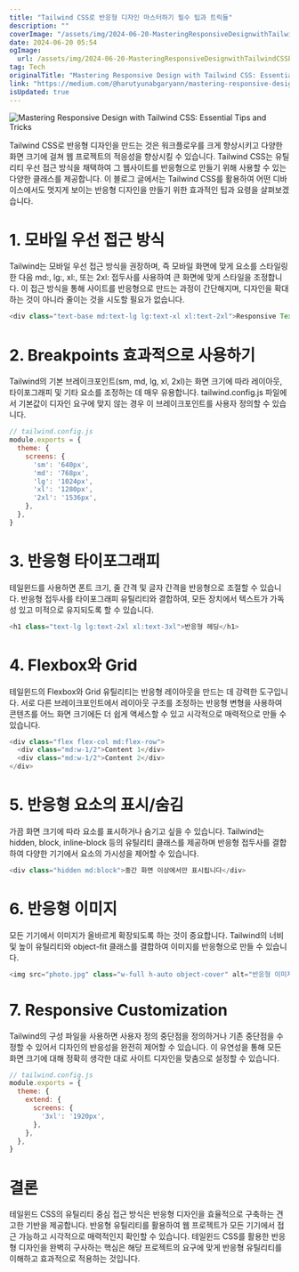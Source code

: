 ```yaml
---
title: "Tailwind CSS로 반응형 디자인 마스터하기 필수 팁과 트릭들"
description: ""
coverImage: "/assets/img/2024-06-20-MasteringResponsiveDesignwithTailwindCSSEssentialTipsandTricks_0.png"
date: 2024-06-20 05:54
ogImage: 
  url: /assets/img/2024-06-20-MasteringResponsiveDesignwithTailwindCSSEssentialTipsandTricks_0.png
tag: Tech
originalTitle: "Mastering Responsive Design with Tailwind CSS: Essential Tips and Tricks"
link: "https://medium.com/@harutyunabgaryann/mastering-responsive-design-with-tailwind-css-essential-tips-and-tricks-5128da2b5df9"
isUpdated: true
---
```






![Mastering Responsive Design with Tailwind CSS: Essential Tips and Tricks](/assets/img/2024-06-20-MasteringResponsiveDesignwithTailwindCSSEssentialTipsandTricks_0.png)

Tailwind CSS로 반응형 디자인을 만드는 것은 워크플로우를 크게 향상시키고 다양한 화면 크기에 걸쳐 웹 프로젝트의 적응성을 향상시킬 수 있습니다. Tailwind CSS는 유틸리티 우선 접근 방식을 채택하여 그 웹사이트를 반응형으로 만들기 위해 사용할 수 있는 다양한 클래스를 제공합니다. 이 블로그 글에서는 Tailwind CSS를 활용하여 어떤 디바이스에서도 멋지게 보이는 반응형 디자인을 만들기 위한 효과적인 팁과 요령을 살펴보겠습니다.

# 1. 모바일 우선 접근 방식

Tailwind는 모바일 우선 접근 방식을 권장하며, 즉 모바일 화면에 맞게 요소를 스타일링한 다음 md:, lg:, xl:, 또는 2xl: 접두사를 사용하여 큰 화면에 맞게 스타일을 조정합니다. 이 접근 방식을 통해 사이트를 반응형으로 만드는 과정이 간단해지며, 디자인을 확대하는 것이 아니라 줄이는 것을 시도할 필요가 없습니다.


<div class="content-ad"></div>


```js
<div class="text-base md:text-lg lg:text-xl xl:text-2xl">Responsive Text</div>
```

# 2. Breakpoints 효과적으로 사용하기

Tailwind의 기본 브레이크포인트(sm, md, lg, xl, 2xl)는 화면 크기에 따라 레이아웃, 타이포그래피 및 기타 요소를 조정하는 데 매우 유용합니다. tailwind.config.js 파일에서 기본값이 디자인 요구에 맞지 않는 경우 이 브레이크포인트를 사용자 정의할 수 있습니다.

```js
// tailwind.config.js
module.exports = {
  theme: {
    screens: {
      'sm': '640px',
      'md': '768px',
      'lg': '1024px',
      'xl': '1280px',
      '2xl': '1536px',
    },
  },
}
```

<div class="content-ad"></div>

# 3. 반응형 타이포그래피

테일윈드를 사용하면 폰트 크기, 줄 간격 및 글자 간격을 반응형으로 조절할 수 있습니다. 반응형 접두사를 타이포그래피 유틸리티와 결합하여, 모든 장치에서 텍스트가 가독성 있고 미적으로 유지되도록 할 수 있습니다.

```js
<h1 class="text-lg lg:text-2xl xl:text-3xl">반응형 헤딩</h1>
```

# 4. Flexbox와 Grid

<div class="content-ad"></div>

테일윈드의 Flexbox와 Grid 유틸리티는 반응형 레이아웃을 만드는 데 강력한 도구입니다. 서로 다른 브레이크포인트에서 레이아웃 구조를 조정하는 반응형 변형을 사용하여 콘텐츠를 어느 화면 크기에든 더 쉽게 액세스할 수 있고 시각적으로 매력적으로 만들 수 있습니다.

```js
<div class="flex flex-col md:flex-row">
  <div class="md:w-1/2">Content 1</div>
  <div class="md:w-1/2">Content 2</div>
</div>
```

# 5. 반응형 요소의 표시/숨김

가끔 화면 크기에 따라 요소를 표시하거나 숨기고 싶을 수 있습니다. Tailwind는 hidden, block, inline-block 등의 유틸리티 클래스를 제공하며 반응형 접두사를 결합하여 다양한 기기에서 요소의 가시성을 제어할 수 있습니다.

<div class="content-ad"></div>

```js
<div class="hidden md:block">중간 화면 이상에서만 표시됩니다</div>
```

# 6. 반응형 이미지

모든 기기에서 이미지가 올바르게 확장되도록 하는 것이 중요합니다. Tailwind의 너비 및 높이 유틸리티와 object-fit 클래스를 결합하여 이미지를 반응형으로 만들 수 있습니다.

```js
<img src="photo.jpg" class="w-full h-auto object-cover" alt="반응형 이미지">
```

<div class="content-ad"></div>

# 7. Responsive Customization

Tailwind의 구성 파일을 사용하면 사용자 정의 중단점을 정의하거나 기존 중단점을 수정할 수 있어서 디자인의 반응성을 완전히 제어할 수 있습니다. 이 유연성을 통해 모든 화면 크기에 대해 정확히 생각한 대로 사이트 디자인을 맞춤으로 설정할 수 있습니다.

```js
// tailwind.config.js
module.exports = {
  theme: {
    extend: {
      screens: {
        '3xl': '1920px',
      },
    },
  },
}
```

# 결론

<div class="content-ad"></div>

테일윈드 CSS의 유틸리티 중심 접근 방식은 반응형 디자인을 효율적으로 구축하는 견고한 기반을 제공합니다. 반응형 유틸리티를 활용하여 웹 프로젝트가 모든 기기에서 접근 가능하고 시각적으로 매력적인지 확인할 수 있습니다. 테일윈드 CSS를 활용한 반응형 디자인을 완벽히 구사하는 핵심은 해당 프로젝트의 요구에 맞게 반응형 유틸리티를 이해하고 효과적으로 적용하는 것입니다.